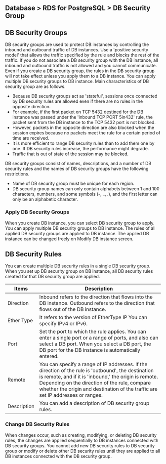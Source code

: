 ## Database > RDS for PostgreSQL > DB Security Group

## DB Security Groups

DB security groups are used to protect DB instances by controlling the inbound and outbound traffic of DB instances. Use a 'positive security model' that allows the traffic specified by the rule and blocks the rest of the traffic. If you do not associate a DB security group with the DB instance, all inbound and outbound traffic is not allowed and you cannot communicate. Even if you create a DB security group, the rules in the DB security group will not take effect unless you apply them to a DB instance. You can apply multiple DB security groups to DB instance. Main characteristics of DB security group are as follows.

* Because DB security groups act as 'stateful', sessions once connected by DB security rules are allowed even if there are no rules in the opposite direction.
* For example, if the first packet on TCP 5432 destined for the DB instance was passed under the 'inbound TCP PORT 5in432' rule, the packet sent from the DB instance to the TCP 5432 port is not blocked.
* However, packets in the opposite direction are also blocked when the session expires because no packets meet the rule for a certain period of time are received.
* It is more efficient to range DB security rules than to add them one by one. If DB security rules increase, the performance might degrade.
* Traffic that is out of state of the session may be blocked.

DB security groups consist of names, descriptions, and a number of DB security rules and the names of DB security groups have the following restrictions.

* Name of DB security group must be unique for each region.
* DB security group names can only contain alphabets between 1 and 100 characters, numbers, and some symbols (-, \_, .), and the first letter can only be an alphabetic character.

### Apply DB Security Groups

When you create DB instance, you can select DB security group to apply. You can apply multiple DB security groups to DB instance. The rules of all applied DB security groups are applied to DB instance. The applied DB instance can be changed freely on Modify DB instance screen.

## DB Security Rules

You can create multiple DB security rules in a single DB security group. When you set up DB security group on DB instance, all DB security rules created for that DB security group are applied.

| Items         | Description                                                                                                                       |
|------------|--------------------------------------------------------------------------------------------------------------------------|
| Direction         | Inbound refers to the direction that flows into the DB instance. Outbound refers to the direction that flows out of the DB instance.                                                                |
| Ether Type | It refers to the version of EtherType IP You can specify IPv4 or IPv6.                                                                         |
| Port         | Set the port to which the rule applies. You can enter a single port or a range of ports, and also can select a DB port. When you select a DB port, the DB port for the DB instance is automatically entered.                    |
| Remote         | You can specify a range of IP addresses. If the direction of the rule is 'outbound', the destination is remote, and if it is 'inbound,' the origin is remote.<br/>Depending on the direction of the rule, compare whether the origin and destination of the traffic are set IP addresses or ranges. |
| Description         | You can add a description of DB security group rules.                                                                                          |

### Change DB Security Rules

When changes occur, such as creating, modifying, or deleting DB security rules, the changes are applied sequentially to DB instances connected with DB security groups. You cannot add new DB security rules to DB security group or modify or delete other DB security rules until they are applied to all DB instances connected with the DB security group.